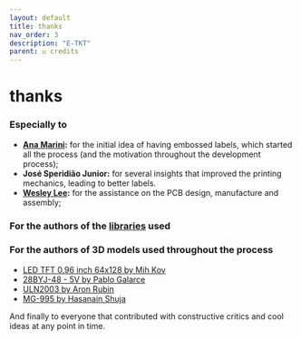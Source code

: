 ```yaml
---
layout: default
title: thanks
nav_order: 3
description: "E-TKT"
parent: ⚖️ credits
---
```


# **thanks**

### Especially to
- **[Ana Marini](https://anamarini.com/):** for the initial idea of having embossed labels, which started all the process (and the motivation throughout the development process);
- **José Speridião Junior:** for several insights that improved the printing mechanics, leading to better labels.
- **[Wesley Lee](https://wes.am):** for the assistance on the PCB design, manufacture and assembly;

### For the authors of the [libraries](https://andreisperid.github.io/E-TKT/credits/libraries.html) used

### For the authors of 3D models used throughout the process
- [LED TFT 0.96 inch 64x128 by Mih Kov](https://grabcad.com/library/oled-tft-0-96-inch-64x128-monochrome-i2c-1)
- [28BYJ-48 - 5V by Pablo Galarce](https://grabcad.com/library/stepper-motor-28byj-48-5v-dc-1)
- [ULN2003 by Aron Rubin](https://grabcad.com/library/uln2003-unipolar-stepper-driver-board-1)
- [MG-995 by Hasanain Shuja](https://grabcad.com/library/hobby-servo-motors-for-rc-cars-planes-etc-1)

And finally to everyone that contributed with constructive critics and cool ideas at any point in time.

